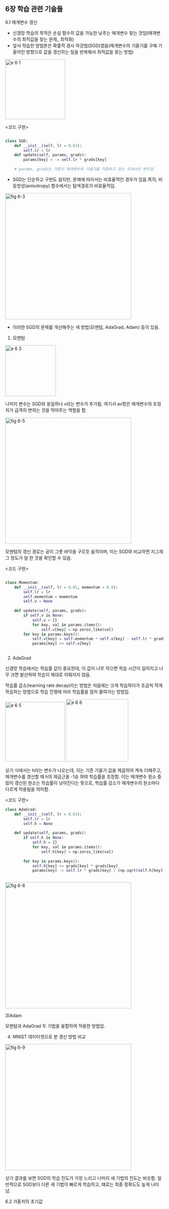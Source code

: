 6장 학습 관련 기술들
--------------------

6.1 매개변수 갱신
- 신경망 학습의 목적은 손실 함수의 값을 가능한 낮추는 매개변수 찾는 것임(매개변수의 최적값을 찾는 문제_ 최적화)
- 앞서 학습한 방법론은 확률적 경사 하강법(SGD)였음(매개변수의 기울기를 구해 기울어진 방향으로 값을 갱신하는 일을 반복해서 최적값을 찾는 방법)

<img width="190" alt="e 6 1" src="https://user-images.githubusercontent.com/125746059/236435769-7e07f523-08b7-49ea-bbcc-5735763a565a.png">

<코드 구현>

```python

class SGD:
    def __init__(self, lr = 0.01):
        self.lr = lr
    def update(self, params, grads):
        params[key] = -= self.lr * grads[key]
        
    # params, grads는 가중치 매개변수와 기울기를 저장하고 있는 딕셔너리 변수임.
```

- SGD는 단순하고 구현도 쉽지만, 문제에 따라서는 비효율적인 경우가 있음.특히, 비등방성(anisotropy) 함수에서는 탐색경로가 비효율적임. 

<img width="400" alt="fig 6-3" src="https://user-images.githubusercontent.com/125746059/236436904-1a20580b-507b-43e4-b44a-74fa4943b2d3.png">

- 이러한 SGD의 문제를 개선해주는 세 방법(모멘텀, AdaGrad, Adam) 등이 있음. 

1) 모멘텀

<img width="161" alt="e 6 3" src="https://user-images.githubusercontent.com/125746059/236437478-4f5a52e0-12f2-46fd-93a0-b6c61147b718.png">

나머지 변수는 SGD와 동일하나 v라는 변수가 추가됨. 여기서 av항은 매개변수의 조정치가 급격히 변하는 것을 막아주는 역할을 함. 

<img width="400" alt="fig 6-5" src="https://user-images.githubusercontent.com/125746059/236438810-8c95aac4-1d03-4b84-a3a8-b2092ed291af.png">

모멘텀의 갱신 경로는 공이 그릇 바닥을 구르듯 움직이며, 이는 SGD와 비교하면 지그재그 정도가 덜 한 것을 확인할 수 있음. 

<코드 구현>

```python

class Momentum:
    def __init__(self, lr = 0.01, momentum = 0.9):
        self.lr = lr
        self.momentum = momentum
        self.v = None
        
    def update(self, params, grads):
        if self.v is None:
            self.v = {}
            for key, val in params.items():
                self.v[key] = np.zeros_like(val)
        for key in params.keys():
            self.v[key] = self.momentum * self.v[key] - self.lr * grads[key]
            params[key] += self.v[key]
            
```

2) AdaGrad

신경망 학습에서는 학습률 값이 중요한데, 이 값이 너무 작으면 학습 시간이 길어지고 너무 크면 발산하여 학습이 제대로 이뤄지지 않음. 

학습률 감소(learning rate decay)라는 방법은 처음에는 크게 학습하다가 조금씩 작게 학습하는 방법으로 학습 진행에 따라 학습률을 점차 줄여가는 방법임. 

<img width="189" alt="e 6 5" src="https://user-images.githubusercontent.com/125746059/236440444-87927c99-3757-4295-abb9-4d66bc6213fb.png">

<img width="198" alt="e 6 6" src="https://user-images.githubusercontent.com/125746059/236440452-07c6fb3d-fb33-46ca-8e6c-34a1db14e15d.png">

상기 식에서는 h라는 변수가 나오는데, 이는 기존 기울기 값을 제곱하여 계속 더해주고, 매개변수를 갱신할 때 h의 제곱근을 -1승 하여 학습률을 조정함. 이는 매개변수 원소 중 많이 갱신된 원소는 학습률이 낮아진다는 뜻으로, 학습률 감소가 매개변수의 원소마다 다르게 적용됨을 의미함. 

<코드 구현> 

```python
class AdaGrad:
    def __init__(self, lr = 0.01):
        self.lr = lr
        self.h = None
        
    def update(self, params, grads):
        if self.h is None:
            self.h = {}
            for key, val in params.items():
                self.h[key] = np.zeros_like(val)
                
        for key in params.keys():
            self.h[key] += grads[key] * grads[key]
            params[key] -= self.lr * grads[key] / (np.sqrt(self.h[key] + 1e-7)
            
```
<img width="400" alt="fig 6-6" src="https://user-images.githubusercontent.com/125746059/236441910-2c015d46-5a42-42c5-ab9b-db3545266753.png">

3)Adam

모멘텀과 AdaGrad 두 기법을 융합하여 적용한 방법임. 

4) MNIST 데이터셋으로 본 갱신 방법 비교

<img width="400" alt="fig 6-9" src="https://user-images.githubusercontent.com/125746059/236442505-4286b2b5-becc-474c-ab52-0bf5feceae3f.png">

상기 결과를 보면 SGD의 학습 진도가 가장 느리고 나머지 세 기법의 진도는 비슷함. 일반적으로 SGD보다 다른 세 기법이 빠르게 학습하고, 떄로는 최종 정확도도 높게 나타남. 

6.2 가중치의 초기값



      

